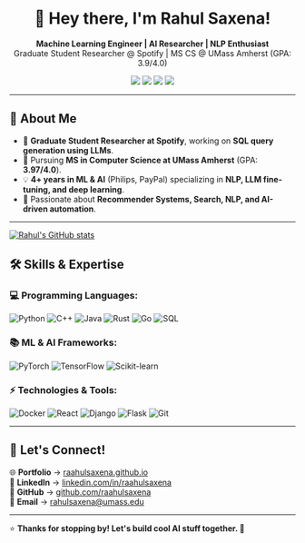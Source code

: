 <h1 align="center">👋 Hey there, I'm Rahul Saxena!</h1>

<p align="center">
  <strong>Machine Learning Engineer | AI Researcher | NLP Enthusiast</strong>  
  <br>Graduate Student Researcher @ Spotify | MS CS @ UMass Amherst (GPA: 3.9/4.0)<br>
</p>

<p align="center">
  <a href="https://raahulsaxena.github.io"><img src="https://img.shields.io/badge/Portfolio-%234285F4.svg?&style=for-the-badge&logo=google-chrome&logoColor=white" /></a>
  <a href="https://www.linkedin.com/in/raahulsaxena"><img src="https://img.shields.io/badge/LinkedIn-%230077B5.svg?&style=for-the-badge&logo=linkedin&logoColor=white" /></a>
  <a href="https://github.com/raahulsaxena"><img src="https://img.shields.io/badge/GitHub-%2312100E.svg?&style=for-the-badge&logo=github&logoColor=white" /></a>
  <a href="mailto:rahulsaxena@umass.edu"><img src="https://img.shields.io/badge/Email-D14836?&style=for-the-badge&logo=gmail&logoColor=white" /></a>
</p>

---

## 🚀 About Me
- 🔬 **Graduate Student Researcher at Spotify**, working on **SQL query generation using LLMs**.
- 📖 Pursuing **MS in Computer Science at UMass Amherst** (GPA: **3.97/4.0**).
- 💡 **4+ years in ML & AI** (Philips, PayPal) specializing in **NLP, LLM fine-tuning, and deep learning**.
- 🎯 Passionate about **Recommender Systems, Search, NLP, and AI-driven automation**.

---

[![Rahul's GitHub stats](https://github-readme-stats.vercel.app/api?username=raahulsaxena)](https://github.com/raahulsaxena/github-readme-stats)


## 🛠️ Skills & Expertise

### 💻 Programming Languages:
![Python](https://img.shields.io/badge/Python-3776AB?style=flat&logo=python&logoColor=white)
![C++](https://img.shields.io/badge/C++-00599C?style=flat&logo=cplusplus&logoColor=white)
![Java](https://img.shields.io/badge/Java-007396?style=flat&logo=java&logoColor=white)
![Rust](https://img.shields.io/badge/Rust-000000?style=flat&logo=rust&logoColor=white)
![Go](https://img.shields.io/badge/Go-00ADD8?style=flat&logo=go&logoColor=white)
![SQL](https://img.shields.io/badge/SQL-003B57?style=flat&logo=postgresql&logoColor=white)

### 📚 ML & AI Frameworks:
![PyTorch](https://img.shields.io/badge/PyTorch-EE4C2C?style=flat&logo=pytorch&logoColor=white)
![TensorFlow](https://img.shields.io/badge/TensorFlow-FF6F00?style=flat&logo=tensorflow&logoColor=white)
![Scikit-learn](https://img.shields.io/badge/Scikit--learn-F7931E?style=flat&logo=scikitlearn&logoColor=white)

### ⚡ Technologies & Tools:
![Docker](https://img.shields.io/badge/Docker-2496ED?style=flat&logo=docker&logoColor=white)
![React](https://img.shields.io/badge/React-61DAFB?style=flat&logo=react&logoColor=white)
![Django](https://img.shields.io/badge/Django-092E20?style=flat&logo=django&logoColor=white)
![Flask](https://img.shields.io/badge/Flask-000000?style=flat&logo=flask&logoColor=white)
![Git](https://img.shields.io/badge/Git-F05032?style=flat&logo=git&logoColor=white)

---



## 📢 Let's Connect!
🌐 **Portfolio** → [raahulsaxena.github.io](https://raahulsaxena.github.io)  
💼 **LinkedIn** → [linkedin.com/in/raahulsaxena](https://www.linkedin.com/in/raahulsaxena)  
🐙 **GitHub** → [github.com/raahulsaxena](https://github.com/raahulsaxena)  
📧 **Email** → [rahulsaxena@umass.edu](mailto:rahulsaxena@umass.edu)  

---

⭐ **Thanks for stopping by! Let's build cool AI stuff together. 🚀**
